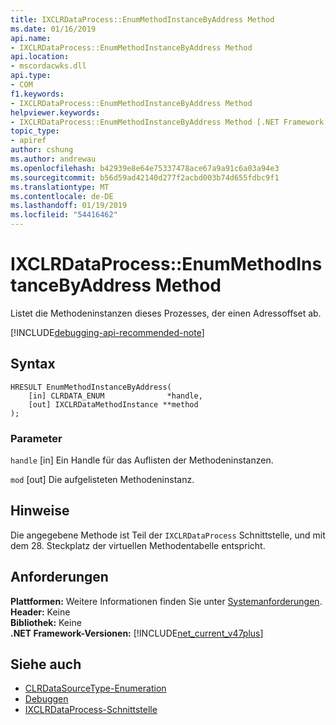 ```yaml
---
title: IXCLRDataProcess::EnumMethodInstanceByAddress Method
ms.date: 01/16/2019
api.name:
- IXCLRDataProcess::EnumMethodInstanceByAddress Method
api.location:
- mscordacwks.dll
api.type:
- COM
f1.keywords:
- IXCLRDataProcess::EnumMethodInstanceByAddress Method
helpviewer.keywords:
- IXCLRDataProcess::EnumMethodInstanceByAddress Method [.NET Framework debugging]
topic_type:
- apiref
author: cshung
ms.author: andrewau
ms.openlocfilehash: b42939e8e64e75337478ace67a9a91c6a03a94e3
ms.sourcegitcommit: b56d59ad42140d277f2acbd003b74d655fdbc9f1
ms.translationtype: MT
ms.contentlocale: de-DE
ms.lasthandoff: 01/19/2019
ms.locfileid: "54416462"
---
```

# <a name="ixclrdataprocessenummethodinstancebyaddress-method"></a>IXCLRDataProcess::EnumMethodInstanceByAddress Method

Listet die Methodeninstanzen dieses Prozesses, der einen Adressoffset ab.

[!INCLUDE[debugging-api-recommended-note](../../../../includes/debugging-api-recommended-note.md)]

## <a name="syntax"></a>Syntax

```
HRESULT EnumMethodInstanceByAddress(
    [in] CLRDATA_ENUM              *handle,
    [out] IXCLRDataMethodInstance **method
);
```

### <a name="parameters"></a>Parameter

`handle` [in] Ein Handle für das Auflisten der Methodeninstanzen.

`mod` [out] Die aufgelisteten Methodeninstanz.

## <a name="remarks"></a>Hinweise

Die angegebene Methode ist Teil der `IXCLRDataProcess` Schnittstelle, und mit dem 28. Steckplatz der virtuellen Methodentabelle entspricht.

## <a name="requirements"></a>Anforderungen

**Plattformen:** Weitere Informationen finden Sie unter [Systemanforderungen](../../../../docs/framework/get-started/system-requirements.md).   
**Header:** Keine   
**Bibliothek:** Keine   
**.NET Framework-Versionen:** [!INCLUDE[net_current_v47plus](../../../../includes/net-current-v47plus.md)]   
 
## <a name="see-also"></a>Siehe auch
- [CLRDataSourceType-Enumeration](../../../../docs/framework/unmanaged-api/debugging/clrdatasourcetype-enumeration.md)
- [Debuggen](../../../../docs/framework/unmanaged-api/debugging/index.md)
- [IXCLRDataProcess-Schnittstelle](../../../../docs/framework/unmanaged-api/debugging/ixclrdataprocess-interface.md)
